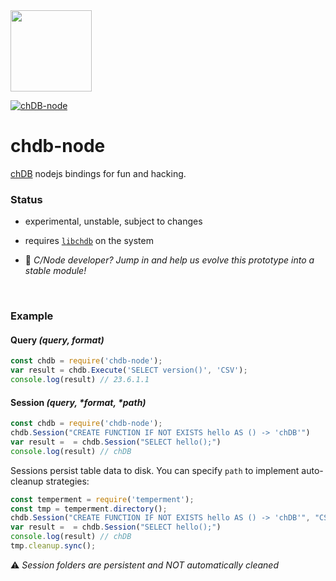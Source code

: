 <a href="https://chdb.fly.dev" target="_blank">
  <img src="https://user-images.githubusercontent.com/1423657/236688026-812c5d02-ddcc-4726-baf8-c7fe804c0046.png" width=130 />
</a>

[![chDB-node](https://github.com/chdb-io/chdb-node/actions/workflows/chdb-node-test.yml/badge.svg)](https://github.com/chdb-io/chdb-node/actions/workflows/chdb-node-test.yml)

# chdb-node
[chDB](https://github.com/auxten/chdb) nodejs bindings for fun and hacking.

### Status

- experimental, unstable, subject to changes
- requires [`libchdb`](https://github.com/metrico/libchdb) on the system

- :wave: _C/Node developer? Jump in and help us evolve this prototype into a stable module!_

<br>

### Example
#### Query _(query, format)_
```javascript
const chdb = require('chdb-node');
var result = chdb.Execute('SELECT version()', 'CSV');
console.log(result) // 23.6.1.1
```

#### Session _(query, *format, *path)_
```javascript
const chdb = require('chdb-node');
chdb.Session("CREATE FUNCTION IF NOT EXISTS hello AS () -> 'chDB'")
var result =  = chdb.Session("SELECT hello();")
console.log(result) // chDB
```

Sessions persist table data to disk. You can specify `path` to implement auto-cleanup strategies:
```javascript
const temperment = require('temperment');
const tmp = temperment.directory();
chdb.Session("CREATE FUNCTION IF NOT EXISTS hello AS () -> 'chDB'", "CSV", tmp)
var result =  = chdb.Session("SELECT hello();")
console.log(result) // chDB
tmp.cleanup.sync();
```

⚠️ _Session folders are persistent and NOT automatically cleaned_

<br>


